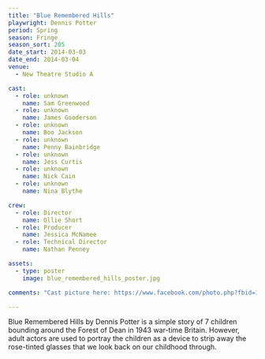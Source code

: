 ```yaml
---
title: "Blue Remembered Hills"
playwright: Dennis Potter
period: Spring
season: Fringe
season_sort: 205
date_start: 2014-03-03
date_end: 2014-03-04
venue:
  - New Theatre Studio A

cast:
  - role: unknown
    name: Sam Greenwood
  - role: unknown
    name: James Gooderson
  - role: unknown
    name: Boo Jackson
  - role: unknown
    name: Penny Bainbridge
  - role: unknown
    name: Jess Curtis
  - role: unknown
    name: Nick Cain
  - role: unknown
    name: Nina Blythe

crew:
  - role: Director
    name: Ollie Short
  - role: Producer
    name: Jessica McNamee
  - role: Technical Director
    name: Nathan Penney

assets:
  - type: poster
    image: blue_remembered_hills_poster.jpg

comments: "Cast picture here: https://www.facebook.com/photo.php?fbid=10153932403200193&set=a.10150172756095193.403901.571265192&type=3&theater"

---
```

Blue Remembered Hills by Dennis Potter is a simple story of 7 children bounding around the Forest of Dean in 1943 war-time Britain. However, adult actors are used to portray the children as a device to strip away the rose-tinted glasses that we look back on our childhood through.
